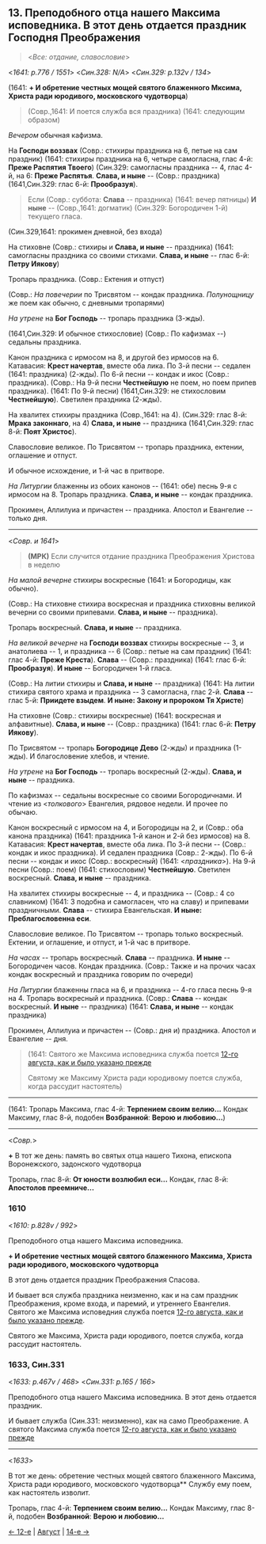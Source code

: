 ## 13. Преподобного отца нашего Максима исповедника. В этот день отдается праздник Господня Преображения

> <*Все: отдание, славословие*>

<*1641: p.776 / 1551*>
<*Син.328: N/A*>
<*Син.329: p.132v / 134*>

(1641: **+ И обретение честных мощей святого блаженного Мксима, Христа ради юродивого, московского чудотворца**)

> (Совр.,1641: И поется служба вся праздника) (1641: следующим образом)

*Вечером* обычная кафизма. 

На **Господи воззвах** 
(Совр.: стихиры праздника на 6, петые на сам праздник)
(1641: стихиры праздника на 6, четыре самогласна, глас 4-й: **Преже Распятия Твоего**)
(Син.329: самогласны праздника -- 4, глас 4-й, на 6: **Преже Распятья**.
**Слава, и ныне** -- (Совр.: праздника) (1641,Син.329: глас 6-й: **Прообразуя**).

> Если (Совр.: суббота: **Слава** -- праздника) 
> (1641: вечер пятницы) **И ныне** -- (Совр.,1641: догматик) (Син.329: Богородичен 1-й) 
> текущего гласа.

(Син.329,1641: прокимен дневной, без входа)

На стиховне
(Совр.: стихиры и **Слава, и ныне** -- праздника)
(1641: самогласны праздника со своими стихами. **Слава, и ныне** -- глас 6-й: **Петру Иякову**)

Тропарь праздника. (Совр.: Ектения и отпуст)

(Совр.: *На повечерии* по Трисвятом -- кондак праздника.
*Полунощницу* же поем как обычно, с дневными тропарями)

*На утрене* на **Бог Господь** -- тропарь праздника (3-жды). 

(1641,Син.329: И обычное стихословие) (Совр.: По кафизмах --) седальны праздника.

Канон праздника с ирмосом на 8, и другой без ирмосов на 6. 
Катавасия: **Крест начертав**, вместе оба лика.
По 3-й песни -- седален (1641: праздника) (2-жды). 
По 6-й песни -- кондак и икос (Совр.: праздника). 
(Совр.: На 9-й песни **Честнейшую** не поем, но поем припев праздника). 
(1641: По 9-й песни) (1641,Син.329: не стихословим **Честнейшую**). 
Светилен праздника (2-жды).

На хвалитех стихиры праздника (Совр.,1641: на 4).
(Син.329: глас 8-й: **Мрака законнаго**, на 4)
**Слава, и ныне** -- праздника
(1641,Син.329: глас 8-й: **Поят Христос**). 

Славословие великое. По Трисвятом -- тропарь праздника, ектении, оглашение и отпуст. 

И обычное исхождение, и 1-й час в притворе.

*На Литургии* блаженны из обоих канонов -- (1641: обе) песнь 9-я с ирмосом на 8. 
Тропарь праздника. **Слава, и ныне** -- кондак праздника. 

Прокимен, Аллилуиа и причастен -- праздника. Апостол и Евангелие -- только дня. 

---

<*Совр. и 1641*>

> **(МРК)** Если случится отдание праздника Преображения Христова в неделю  

*На малой вечерне* стихиры воскресные (1641: и Богородицы, как обычно). 

(Совр.: На стиховне стихира воскресная и праздника стиховны великой вечерни со своими припевами.
**Слава, и ныне** -- праздника). 

Тропарь воскресный. **Слава, и ныне** -- праздника. 

*На великой вечерне* на **Господи воззвах** стихиры воскресные -- 3, и анатолиева -- 1, 
и праздника -- 6 (Совр.: петые на сам праздник) (1641: глас 4-й: **Преже Креста**). 
**Слава** -- (Совр.: праздника) (1641: глас 6-й: **Прообразуя**). 
**И ныне** -- Богородичен 1-й гласа. 

(Совр.: На литии стихиры и **Слава, и ныне** -- праздника)
(1641: На литии стихира святого храма и праздника -- 3 самогласна, глас 2-й.
**Слава** -- глас 5-й: **Приидете взыдем**. **И ныне: Закону и пророком Тя Христе**)

На стиховне (Совр.: стихиры воскресные) (1641: воскресная и алфавитные). 
**Слава, и ныне** -- (Совр.: праздника) (1641: глас 6-й: **Петру Иякову**).

По Трисвятом -- тропарь **Богородице Дево** (2-жды) и праздника (1-жды). 
И благословение хлебов, и чтение. 

*На утрене* на **Бог Господь** -- тропарь воскресный (2-жды). 
**Слава, и ныне** -- праздника.

По кафизмах -- седальны воскресные со своими Богородичнами. 
И чтение из <*толкового*> Евангелия, рядовое недели. И прочее по обычаю. 

Канон воскресный с ирмосом на 4, и Богородицы на 2, 
и (Совр.: оба канона праздника) (1641: праздника 1-й канон и 2-й без ирмосов) на 8. 
Катавасия: **Крест начертав**, вместе оба лика. 
По 3-й песни -- (Совр.: кондак и икос праздника). И седален праздника (Совр.: 2-жды). 
По 6-й песни -- кондак и икос (Совр.: воскресный) (1641: <*праздника*>). 
На 9-й песни (Совр.: поем) (1641: стихословим) **Честнейшую**. 
Светилен воскресный. **Слава, и ныне** -- праздника. 

На хвалитех стихиры воскресные -- 4, 
и праздника -- (Совр.: 4 со славником) (1641: 3 подобна и самогласен, что на славу) 
и припевами праздничными. 
**Слава** -- стихира Евангельская. **И ныне: Преблагословенна еси**. 

Славословие великое. По Трисвятом -- тропарь только воскресный. 
Ектении, и оглашение, и отпуст, и 1-й час в притворе. 

*На часах* -- тропарь воскресный. **Слава** -- праздника. **И ныне** -- Богородичен часов. 
Кондак праздника.
(Совр.: Также и на прочих часах кондак воскресный и праздника говорим по очереди)

*На Литургии* блаженны гласа на 6, и праздника -- 4-го гласа песнь 9-я на 4. 
Тропарь воскресный и праздника.
(Совр.: **Слава** -- кондак воскресный. **И ныне** -- праздника)
(1641: **Слава, и ныне** -- кондак праздника)

Прокимен, Аллилуиа и причастен -- (Совр.: дня и) праздника. 
Апостол и Евангелие -- дня. 

> (1641: Святого же Максима исповедника служба поется 
> [12-го августа, как и было указано прежде](08_12_SAB.ru.md)
>  
> Святому же Максиму Христа ради юродивому поется служба, когда рассудит настоятель)

---

(1641: Тропарь Максима, глас 4-й: **Терпением своим велию...**
Кондак Максиму, глас 8-й, подобен **Возбранной**: **Верою и любовию...**)

---

<*Совр.*>

**+** В тот же день: память во святых отца нашего Тихона, епископа Воронежского, задонского чудотворца

Тропарь, глас 8-й: **От юности возлюбил еси...**
Кондак, глас 8-й: **Апостолов преемниче...**

### 1610

<*1610: p.828v / 992*>

Преподобного отца нашего Максима исповедника. 

**+ И обретение честных мощей святого блаженного Максима, Христа ради юродивого, московского чудотворца**

В этот день отдается праздник Преображения Спасова. 

И бывает вся служба праздника неизменно, как и на сам праздник Преображения, кроме 
входа, и паремий, и утреннего Евангелия. Святого же Максима исповедния служба поется 
[12-го августа, как и было указано прежде](08_12_SAB.ru.md). 

Святого же Максима, Христа ради юродивого, поется служба, когда рассудит настоятель. 

### 1633, Син.331

<*1633: p.467v / 468*>
<*Син.331: p.165 / 166*>

Преподобного отца нашего Максима исповедника. В этот день отдается праздник.

И бывает служба (Син.331: неизменно), как на само Преображение. 
А святого Максима служба поется [12-го августа, как и было указано прежде](08_12_SAB.ru.md)

---

<*1633*>

В тот же день: обретение честных мощей святого блаженного Максима, Христа ради юродивого, московского чудотворца**
Службу ему поем, как настоятель изволит.

Тропарь, глас 4-й: **Терпением своим велию...**
Кондак Максиму, глас 8-й, подобен **Возбранной**: **Верою и любовию...**

[← 12-е](08_12_SAB.ru.md) | [Август](README.md#13-й) | [14-е →](08_14_SAB.ru.md)
